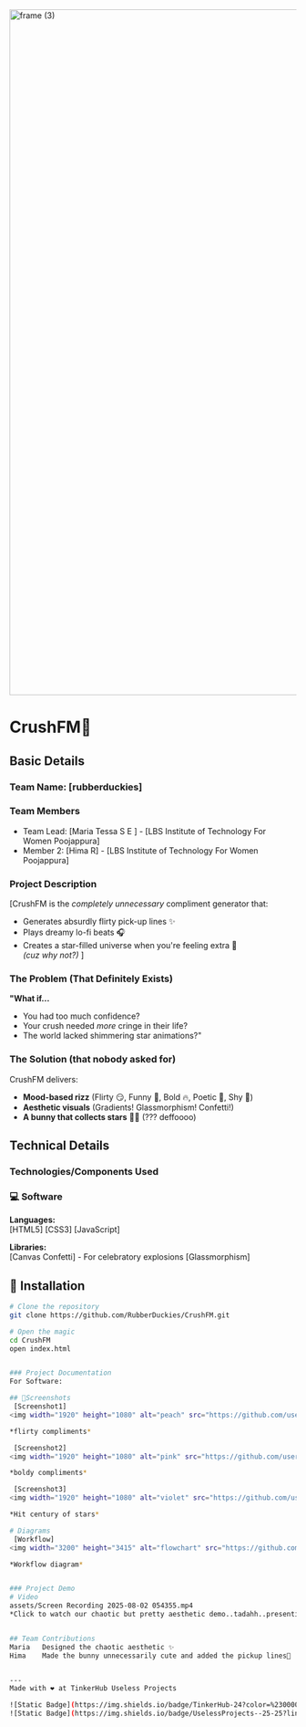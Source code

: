 <img width="3188" height="1202" alt="frame (3)" src="https://github.com/user-attachments/assets/517ad8e9-ad22-457d-9538-a9e62d137cd7" />


# CrushFM🎯


## Basic Details
### Team Name: [rubberduckies]


### Team Members
- Team Lead: [Maria Tessa S E ] - [LBS Institute of Technology For Women Poojappura]
- Member 2: [Hima R] - [LBS Institute of Technology For Women Poojappura]


### Project Description
[CrushFM is the *completely unnecessary* compliment generator that:
- Generates absurdly flirty pick-up lines ✨
- Plays dreamy lo-fi beats 🎧  
- Creates a star-filled universe when you're feeling extra 🌌  
*(cuz why not?)*
]

### The Problem (That Definitely Exists)
**"What if...**  
- You had too much confidence?  
- Your crush needed *more* cringe in their life?  
- The world lacked shimmering star animations?"

### The Solution (that nobody asked for)
CrushFM delivers:  
- **Mood-based rizz** (Flirty 😏, Funny 🤪, Bold 🔥, Poetic 🌙, Shy 🥺)  
- **Aesthetic visuals** (Gradients! Glassmorphism! Confetti!)  
- **A bunny that collects stars** 🐇✨ (??? deffoooo)

## Technical Details
### Technologies/Components Used
### 💻 Software
**Languages:**  
 [HTML5]
 [CSS3]
 [JavaScript]

 **Libraries:**  
 [Canvas Confetti] - For celebratory explosions 
 [Glassmorphism]


## 🚀 Installation
```bash
# Clone the repository
git clone https://github.com/RubberDuckies/CrushFM.git

# Open the magic
cd CrushFM
open index.html


### Project Documentation
For Software:

## 📸Screenshots
 [Screenshot1]
<img width="1920" height="1080" alt="peach" src="https://github.com/user-attachments/assets/a55bcee2-b335-4c5b-8728-4a7e22153e02" />

*flirty compliments*

 [Screenshot2]
<img width="1920" height="1080" alt="pink" src="https://github.com/user-attachments/assets/2a9436be-9057-4a5e-a8f8-86f072981221" />

*boldy compliments*

 [Screenshot3]
<img width="1920" height="1080" alt="violet" src="https://github.com/user-attachments/assets/f4ecf44b-6881-4895-856f-197e7d8ebe27" />

*Hit century of stars*

# Diagrams
 [Workflow]
<img width="3200" height="3415" alt="flowchart" src="https://github.com/user-attachments/assets/b4228dcf-3784-425c-968a-78b1512f6c24" />

*Workflow diagram*


### Project Demo
# Video
assets/Screen Recording 2025-08-02 054355.mp4
*Click to watch our chaotic but pretty aesthetic demo..tadahh..presenting CrushFM📻✨*


## Team Contributions
Maria	Designed the chaotic aesthetic ✨
Hima	Made the bunny unnecessarily cute and added the pickup lines🐇


---
Made with ❤️ at TinkerHub Useless Projects 

![Static Badge](https://img.shields.io/badge/TinkerHub-24?color=%23000000&link=https%3A%2F%2Fwww.tinkerhub.org%2F)
![Static Badge](https://img.shields.io/badge/UselessProjects--25-25?link=https%3A%2F%2Fwww.tinkerhub.org%2Fevents%2FQ2Q1TQKX6Q%2FUseless%2520Projects)



